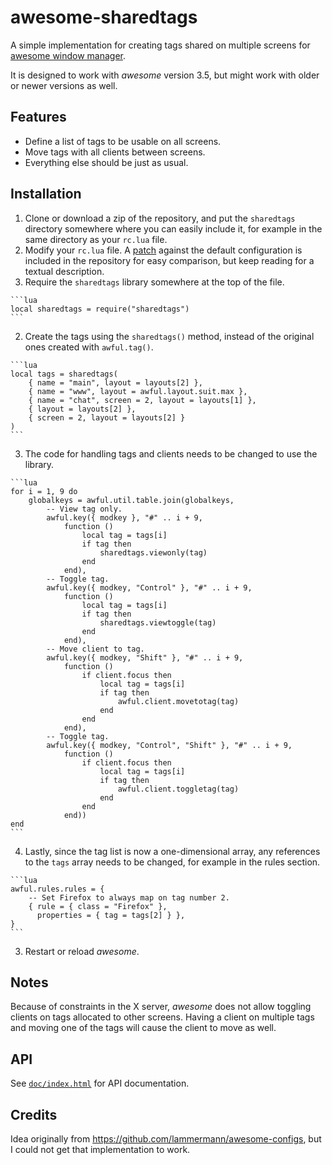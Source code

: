 awesome-sharedtags
==================

A simple implementation for creating tags shared on multiple screens for
[awesome window manager](http://awesome.naquadah.org/).

It is designed to work with *awesome* version 3.5, but might work with older or
newer versions as well.

Features
--------

* Define a list of tags to be usable on all screens.
* Move tags with all clients between screens.
* Everything else should be just as usual.

Installation
------------

1. Clone or download a zip of the repository, and put the `sharedtags`
   directory somewhere where you can easily include it, for example in the same
   directory as your `rc.lua` file.
2. Modify your `rc.lua` file. A [patch](rc.lua.patch) against the default
   configuration is included in the repository for easy comparison, but keep
   reading for a textual description.
  1. Require the `sharedtags` library somewhere at the top of the file.

    ```lua
    local sharedtags = require("sharedtags")
    ```
  2. Create the tags using the `sharedtags()` method, instead of the original
     ones created with `awful.tag()`.

    ```lua
    local tags = sharedtags(
        { name = "main", layout = layouts[2] },
        { name = "www", layout = awful.layout.suit.max },
        { name = "chat", screen = 2, layout = layouts[1] },
        { layout = layouts[2] },
        { screen = 2, layout = layouts[2] }
    )
    ```
  3. The code for handling tags and clients needs to be changed to use the
     library.

    ```lua
    for i = 1, 9 do
        globalkeys = awful.util.table.join(globalkeys,
            -- View tag only.
            awful.key({ modkey }, "#" .. i + 9,
                function ()
                    local tag = tags[i]
                    if tag then
                        sharedtags.viewonly(tag)
                    end
                end),
            -- Toggle tag.
            awful.key({ modkey, "Control" }, "#" .. i + 9,
                function ()
                    local tag = tags[i]
                    if tag then
                        sharedtags.viewtoggle(tag)
                    end
                end),
            -- Move client to tag.
            awful.key({ modkey, "Shift" }, "#" .. i + 9,
                function ()
                    if client.focus then
                        local tag = tags[i]
                        if tag then
                            awful.client.movetotag(tag)
                        end
                    end
                end),
            -- Toggle tag.
            awful.key({ modkey, "Control", "Shift" }, "#" .. i + 9,
                function ()
                    if client.focus then
                        local tag = tags[i]
                        if tag then
                            awful.client.toggletag(tag)
                        end
                    end
                end))
    end
    ```
  4. Lastly, since the tag list is now a one-dimensional array, any references
     to the `tags` array needs to be changed, for example in the rules section.

    ```lua
    awful.rules.rules = {
        -- Set Firefox to always map on tag number 2.
        { rule = { class = "Firefox" },
          properties = { tag = tags[2] } },
    }
    ```
3. Restart or reload *awesome*.

Notes
-----

Because of constraints in the X server, *awesome* does not allow
toggling clients on tags allocated to other screens. Having a client on
multiple tags and moving one of the tags will cause the client to move as well.

API
---

See [`doc/index.html`](doc/index.html) for API documentation.

Credits
-------

Idea originally from https://github.com/lammermann/awesome-configs, but I could
not get that implementation to work.
